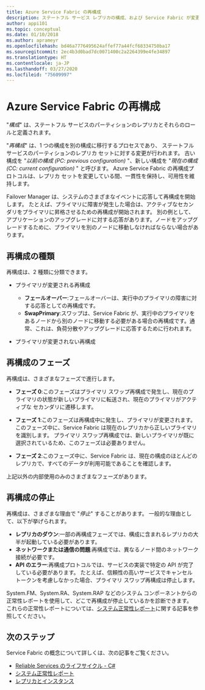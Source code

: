 ```yaml
---
title: Azure Service Fabric の再構成
description: ステートフル サービス レプリカの構成、および Service Fabric が変更中に一貫性と可用性を維持するために使用する再構成のプロセスについて説明します。
author: appi101
ms.topic: conceptual
ms.date: 01/10/2018
ms.author: aprameyr
ms.openlocfilehash: bd46a7776495624affef77a44fcf68334750ba17
ms.sourcegitcommit: 2ec4b3d0bad7dc0071400c2a2264399e4fe34897
ms.translationtype: HT
ms.contentlocale: ja-JP
ms.lasthandoff: 03/27/2020
ms.locfileid: "75609997"
---
```

# <a name="reconfiguration-in-azure-service-fabric"></a>Azure Service Fabric の再構成
"*構成*" は、ステートフル サービスのパーティションのレプリカとそれらのロールと定義されます。

"*再構成*" は、1 つの構成を別の構成に移行するプロセスであり、 ステートフル サービスのパーティションのレプリカ セットに対する変更が行われます。 古い構成を "*以前の構成 (PC: previous configuration)* "、新しい構成を "*現在の構成 (CC: current configuration)* " と呼びます。 Azure Service Fabric の再構成プロトコルは、レプリカ セットを変更している間、一貫性を保持し、可用性を維持します。

Failover Manager は、システムのさまざまなイベントに応答して再構成を開始します。 たとえば、プライマリに障害が発生した場合は、アクティブなセカンダリをプライマリに昇格させるための再構成が開始されます。 別の例として、アプリケーションのアップグレードに対する応答があります。ノードをアップグレードするために、プライマリを別のノードに移動しなければならない場合があります。

## <a name="reconfiguration-types"></a>再構成の種類
再構成は、2 種類に分類できます。

- プライマリが変更される再構成
    - **フェールオーバー**:フェールオーバーは、実行中のプライマリの障害に対する応答としての再構成です。
    - **SwapPrimary**:スワップは、Service Fabric が、実行中のプライマリをあるノードから別のノードに移動する必要がある場合の再構成です。通常、これは、負荷分散やアップグレードに応答するために行われます。

- プライマリが変更されない再構成

## <a name="reconfiguration-phases"></a>再構成のフェーズ
再構成は、さまざまなフェーズで進行します。

- **フェーズ 0**:このフェーズはプライマリ スワップ再構成で発生し、現在のプライマリの状態が新しいプライマリに転送され、現在のプライマリがアクティブな セカンダリに遷移します。

- **フェーズ 1**:このフェーズは再構成中に発生し、プライマリが変更されます。 このフェーズ中に、Service Fabric は現在のレプリカから正しいプライマリを識別します。 プライマリ スワップ再構成では、新しいプライマリが既に選択されているため、このフェーズは必要ありません。 

- **フェーズ 2**:このフェーズ中に、Service Fabric は、現在の構成のほとんどのレプリカで、すべてのデータが利用可能であることを確認します。

上記以外の内部使用のみのさまざまなフェーズがあります。

## <a name="stuck-reconfigurations"></a>再構成の停止
再構成は、さまざまな理由で "*停止*" することがあります。 一般的な理由として、以下が挙げられます。

- **レプリカのダウン**:一部の再構成フェーズでは、構成に含まれるレプリカの大半が起動している必要があります。
- **ネットワークまたは通信の問題**:再構成では、異なるノード間のネットワーク接続が必要です。
- **API のエラー**:再構成プロトコルでは、サービスの実装で特定の API が完了している必要があります。 たとえば、信頼性の高いサービスでキャンセル トークンを考慮しなかった場合、プライマリ スワップ再構成は停止します。

System.FM、System.RA、System.RAP などのシステム コンポーネントからの正常性レポートを使用して、どこで再構成が停止しているかを診断できます。 これらの正常性レポートについては、[システム正常性レポート](service-fabric-understand-and-troubleshoot-with-system-health-reports.md)に関する記事を参照してください。

## <a name="next-steps"></a>次のステップ
Service Fabric の概念について詳しくは、次の記事をご覧ください。

- [Reliable Services のライフサイクル - C#](service-fabric-reliable-services-lifecycle.md)
- [システム正常性レポート](service-fabric-understand-and-troubleshoot-with-system-health-reports.md)
- [レプリカとインスタンス](service-fabric-concepts-replica-lifecycle.md)
